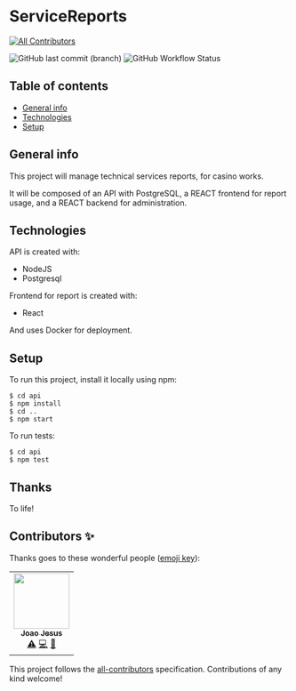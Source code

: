 # ServiceReports
<!-- ALL-CONTRIBUTORS-BADGE:START - Do not remove or modify this section -->
[![All Contributors](https://img.shields.io/badge/all_contributors-1-orange.svg?style=flat-square)](#contributors-)
<!-- ALL-CONTRIBUTORS-BADGE:END -->

![GitHub last commit (branch)](https://img.shields.io/github/last-commit/duo-dinamico/ServiceReports/develop)
![GitHub Workflow Status](https://img.shields.io/github/workflow/status/duo-dinamico/ServiceReports/Node.js%20CI)

## Table of contents

- [General info](#general-info)
- [Technologies](#technologies)
- [Setup](#setup)

## General info

This project will manage technical services reports, for casino works.

It will be composed of an API with PostgreSQL, a REACT frontend for report usage, and a REACT backend for administration.

## Technologies

API is created with:

- NodeJS
- Postgresql

Frontend for report is created with:

- React

And uses Docker for deployment.

## Setup

To run this project, install it locally using npm:

```
$ cd api
$ npm install
$ cd ..
$ npm start
```

To run tests:

```
$ cd api
$ npm test
```

## Thanks

To life!
## Contributors ✨

Thanks goes to these wonderful people ([emoji key](https://allcontributors.org/docs/en/emoji-key)):

<!-- ALL-CONTRIBUTORS-LIST:START - Do not remove or modify this section -->
<!-- prettier-ignore-start -->
<!-- markdownlint-disable -->
<table>
  <tr>
    <td align="center"><a href="https://github.com/joaojesus81"><img src="https://avatars.githubusercontent.com/u/67010899?v=4?s=100" width="100px;" alt=""/><br /><sub><b>Joao Jesus</b></sub></a><br /><a href="https://github.com/duo-dinamico/ServiceReports/commits?author=joaojesus81" title="Tests">⚠️</a> <a href="https://github.com/duo-dinamico/ServiceReports/commits?author=joaojesus81" title="Code">💻</a> <a href="https://github.com/duo-dinamico/ServiceReports/pulls?q=is%3Apr+reviewed-by%3Ajoaojesus81" title="Reviewed Pull Requests">👀</a></td>
  </tr>
</table>

<!-- markdownlint-restore -->
<!-- prettier-ignore-end -->

<!-- ALL-CONTRIBUTORS-LIST:END -->

This project follows the [all-contributors](https://github.com/all-contributors/all-contributors) specification. Contributions of any kind welcome!